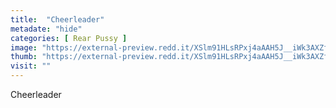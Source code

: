 ```yaml
---
title:  "Cheerleader"
metadate: "hide"
categories: [ Rear Pussy ]
image: "https://external-preview.redd.it/XSlm91HLsRPxj4aAAH5J__iWk3AXZfLmuvH-eYpyu4M.jpg?auto=webp&s=de6f1506b0207198e8d5b6c4441554985f42fddb"
thumb: "https://external-preview.redd.it/XSlm91HLsRPxj4aAAH5J__iWk3AXZfLmuvH-eYpyu4M.jpg?width=640&crop=smart&auto=webp&s=2bb84a9abc07ca350aedd1fb687b08823cda120a"
visit: ""
---
```

Cheerleader
